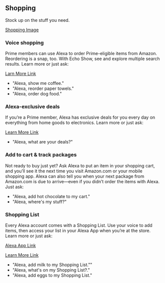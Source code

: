 ## Shopping
Stock up on the stuff you need.

[Shopping Image](https://images-na.ssl-images-amazon.com/images/G/01/kindle/merch/2016/ALEXA/USER_GUIDE/SHOPPING/Shopping_header._V522236498_.jpg "Shopping")

### Voice shopping
Prime members can use Alexa to order Prime-eligible items from Amazon. Reordering is a snap, too. With Echo Show, see and explore multiple search results. Learn more or just ask:

[Larn More Link](https://www.amazon.com/b/?node=14552177011)
- "Alexa, show me coffee."
- "Alexa, reorder paper towels."
- "Alexa, order dog food."

### Alexa-exclusive deals
If you’re a Prime member, Alexa has exclusive deals for you every day on everything from home goods to electronics. Learn more or just ask:

[Learn More Link](https://www.amazon.com/b/?node=14552177011)
- "Alexa, what are your deals?"

### Add to cart & track packages
Not ready to buy just yet? Ask Alexa to put an item in your shopping cart, and you’ll see it the next time you visit Amazon.com or your mobile shopping app. Alexa can also tell you when your next package from Amazon.com is due to arrive—even if you didn’t order the items with Alexa. Just ask:
- "Alexa, add hot chocolate to my cart."
- "Alexa, where's my stuff?"

### Shopping List
Every Alexa account comes with a Shopping List. Use your voice to add items, then access your list in your Alexa App when you’re at the store. Learn more or just ask:

[Alexa App Link](https://www.amazon.com/gp/help/customer/display.html/?nodeId=201602060)

[Learn More Link](hhttps://www.amazon.com/gp/help/customer/display.html/?nodeId=201549900)
- "Alexa, add milk to my Shopping List.""
- "Alexa, what's on my Shopping List?."
- "Alexa, add eggs to my Shopping List."